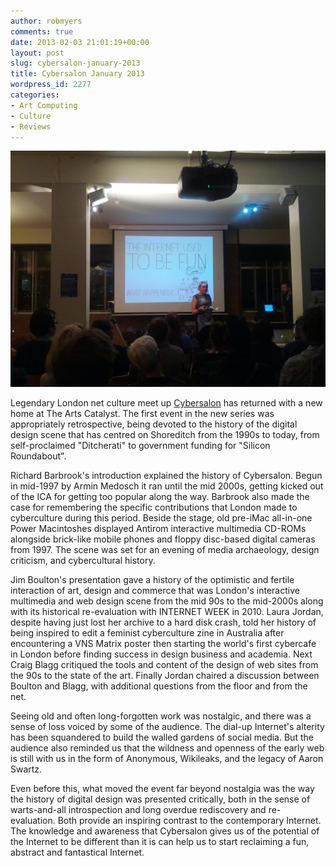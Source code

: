 ```yaml
---
author: robmyers
comments: true
date: 2013-02-03 21:01:19+00:00
layout: post
slug: cybersalon-january-2013
title: Cybersalon January 2013
wordpress_id: 2277
categories:
- Art Computing
- Culture
- Reviews
---
```


![Cybersalon](/assets/2013/02/2013-01-30-19.26.32-1024x768.jpg)

Legendary London net culture meet up [Cybersalon](http://www.cybersalon.org/) has returned with a new home at The Arts Catalyst. The first event in the new series was appropriately retrospective, being devoted to the history of the digital design scene that has centred on Shoreditch from the 1990s to today, from self-proclaimed "Ditcherati" to government funding for "Silicon Roundabout".

Richard Barbrook's introduction explained the history of Cybersalon. Begun in mid-1997 by Armin Medosch it ran until the mid 2000s, getting kicked out of the ICA for getting too popular along the way. Barbrook also made the case for remembering the specific contributions that London made to cyberculture during this period. Beside the stage, old pre-iMac all-in-one Power Macintoshes displayed Antirom interactive multimedia CD-ROMs alongside brick-like mobile phones and floppy disc-based digital cameras from 1997. The scene was set for an evening of media archaeology, design criticism, and cybercultural history.

Jim Boulton's presentation gave a history of the optimistic and fertile interaction of art, design and commerce that was London's interactive multimedia and web design scene from the mid 90s to the mid-2000s along with its historical re-evaluation with INTERNET WEEK in 2010. Laura Jordan, despite having just lost her archive to a hard disk crash, told her history of being inspired to edit a feminist cyberculture zine in Australia after encountering a VNS Matrix poster then starting the world's first cybercafe in London before finding success in design business and academia. Next Craig Blagg critiqued the tools and content of the design of web sites from the 90s to the state of the art. Finally Jordan chaired a discussion between Boulton and Blagg, with additional questions from the floor and from the net.

Seeing old and often long-forgotten work was nostalgic, and there was a sense of loss voiced by some of the audience. The dial-up Internet's alterity has been squandered to build the walled gardens of social media. But the audience also reminded us that the wildness and openness of the early web is still with us in the form of Anonymous, Wikileaks, and the legacy of Aaron Swartz.

Even before this, what moved the event far beyond nostalgia was the way the history of digital design was presented critically, both in the sense of warts-and-all introspection and long overdue rediscovery and re-evaluation. Both provide an inspiring contrast to the contemporary Internet. The knowledge and awareness that Cybersalon gives us of the potential of the Internet to be different than it is can help us to start reclaiming a fun, abstract and fantastical Internet.
